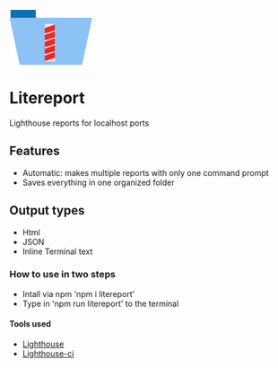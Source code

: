 

![Litereport logo](/img/litereport-icon.png)

# Litereport

Lighthouse reports for localhost ports

## Features

- Automatic: makes multiple reports with only one command prompt
- Saves everything in one organized folder

## Output types

- Html
- JSON
- Inline Terminal text

### How to use in two steps

- Intall via npm 'npm i litereport'
- Type in 'npm run litereport' to the terminal


#### Tools used

- [Lighthouse](https://www.npmjs.com/package/lighthouse)
- [Lighthouse-ci](https://www.npmjs.com/package/lighthouse-ci)
